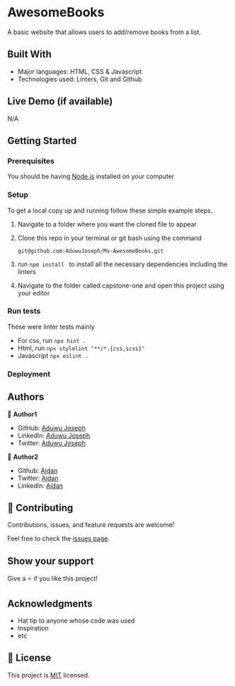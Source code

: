 # AwesomeBooks

A basic website that allows users to add/remove books from a list.

## Built With

- Major languages: HTML, CSS & Javascript
- Technologies used: Linters, Git and Github

## Live Demo (if available)

N/A

## Getting Started

### Prerequisites

You should be having [Node.js](https://nodejs.org/en/) installed on your computer

### Setup

To get a local copy up and running follow these simple example steps.

1. Navigate to a folder where you want the cloned file to appear

2. Clone this repo in your terminal or git bash using the command

   ```
   git@github.com:AduwuJoseph/Mv-AwesomeBooks.git
   ```

3. run `npm install ` to install all the necessary dependencies including the linters

4. Navigate to the folder called capstone-one and open this project using your editor

### Run tests

These were linter tests mainly

- For css, run `npx hint .`
- Html, run `npx stylelint "**/*.{css,scss}"`
- Javascript `npx eslint .`

### Deployment

## Authors

👤 **Author1**

- GitHub: [Aduwu Joseph](https://github.com/AduwuJoseph/)
- LinkedIn: [Aduwu Joseph](linkedin.com/in/aduwu-joseph-483b91163/)
- Twitter: [Aduwu Joseph](https://twitter.com/aduwujoseph)

👤 **Author2**

- Github: [Aidan](https://github.com/Aidan-bn)
- Twitter: [Aidan](https://twitter.com/Aidan)
- LinkedIn: [Aidan](https://www.linkedin.com/in/)

## 🤝 Contributing

Contributions, issues, and feature requests are welcome!

Feel free to check the [issues page](../../issues/).

## Show your support

Give a ⭐️ if you like this project!

## Acknowledgments

- Hat tip to anyone whose code was used
- Inspiration
- etc

## 📝 License

This project is [MIT](./MIT.md) licensed.
